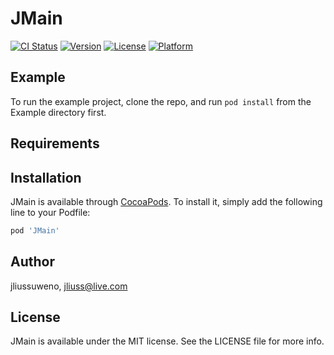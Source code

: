 # JMain

[![CI Status](https://img.shields.io/travis/jliussuweno/JMain.svg?style=flat)](https://travis-ci.org/jliussuweno/JMain)
[![Version](https://img.shields.io/cocoapods/v/JMain.svg?style=flat)](https://cocoapods.org/pods/JMain)
[![License](https://img.shields.io/cocoapods/l/JMain.svg?style=flat)](https://cocoapods.org/pods/JMain)
[![Platform](https://img.shields.io/cocoapods/p/JMain.svg?style=flat)](https://cocoapods.org/pods/JMain)

## Example

To run the example project, clone the repo, and run `pod install` from the Example directory first.

## Requirements

## Installation

JMain is available through [CocoaPods](https://cocoapods.org). To install
it, simply add the following line to your Podfile:

```ruby
pod 'JMain'
```

## Author

jliussuweno, jliuss@live.com

## License

JMain is available under the MIT license. See the LICENSE file for more info.

